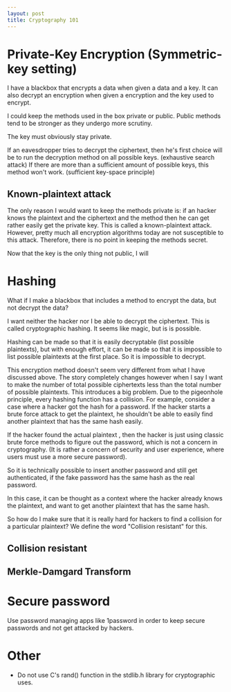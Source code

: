 ```yaml
---
layout: post
title: Cryptography 101
---
```

# Private-Key Encryption (Symmetric-key setting)
I have a blackbox that encrypts a data when given a data and a key. It can also decrypt an encryption when given a encryption and the key used to encrypt.

I could keep the methods used in the box private or public. Public methods tend to be stronger as they undergo more scrutiny.

The key must obviously stay private.

If an eavesdropper tries to decrypt the ciphertext, then he's first choice will be to  run the decryption method on all possible keys. (exhaustive search attack) If there are more than a sufficient amount of possible keys, this method won't work. (sufficient key-space principle)

## Known-plaintext attack
The only reason I would want to keep the methods private is: if an hacker knows the plaintext and the ciphertext and the method then he can get rather easily get the private key. This is called a known-plaintext attack. However, pretty much all encryption algorithms today are not susceptible to this attack. Therefore, there is no point in keeping the methods secret.

Now that the key is the only thing not public, I will

# Hashing
What if I make a blackbox that includes a method to encrypt the data, but not decrypt the data?

I want neither the hacker nor I be able to decrypt the ciphertext. This is called cryptographic hashing. It seems like magic, but is is possible.

Hashing can be made so that it is easily decryptable (list possible plaintexts), but with enough effort, it can be made so that it is impossible to list possible plaintexts at the first place. So it is impossible to decrypt.

This encryption method doesn't seem very different from what I have discussed above. The story completely changes however when I say I want to make the number of total possible ciphertexts less than the total number of possible plaintexts.
This introduces a big problem.
Due to the pigeonhole principle, every hashing function has a collision. For example, consider a case where a hacker got the hash for a password. If the hacker starts a brute force attack to get the plaintext, he shouldn't be able to easily find another plaintext that has the same hash easily.

If the hacker found the actual plaintext , then the hacker is just using classic brute force methods to figure out the password, which is not a concern in cryptography. (It is rather a concern of security and user experience, where users must use a more secure password).

So it is technically possible to insert another password and still get authenticated, if the fake password has the same hash as the real password.

In this case, it can be thought as a context where the hacker already knows the plaintext, and want to get another plaintext that has the same hash.

So how do I make sure that it is really hard for hackers to find a collision for a particular plaintext? We define the word "Collision resistant" for this.

## Collision resistant

## Merkle-Damgard Transform

# Secure password
Use password managing apps like 1password in order to keep secure passwords and not get attacked by hackers.

# Other
* Do not use C's rand() function in the stdlib.h library for cryptographic uses.
<!--stackedit_data:
eyJoaXN0b3J5IjpbMTIyMDMyMzA5MSwtMTcyODEwODE2Miw0OT
g2NzEwNjQsMTkwODE5NjM0OCwxMDc2MTUxODgxLDY3MTE1NjM4
MSwtMTA3NzAxMDUyOSwtMTg3Mjk0Mjk2MSwtMTYxNzc4ODQ5MC
wtMTAwNzYxMjgxMywxNzY3OTEwMTE1LDEzMzQ0NzYyMjEsLTIw
MTM2MDM4OTIsNTM2OTk4Mzg0XX0=
-->